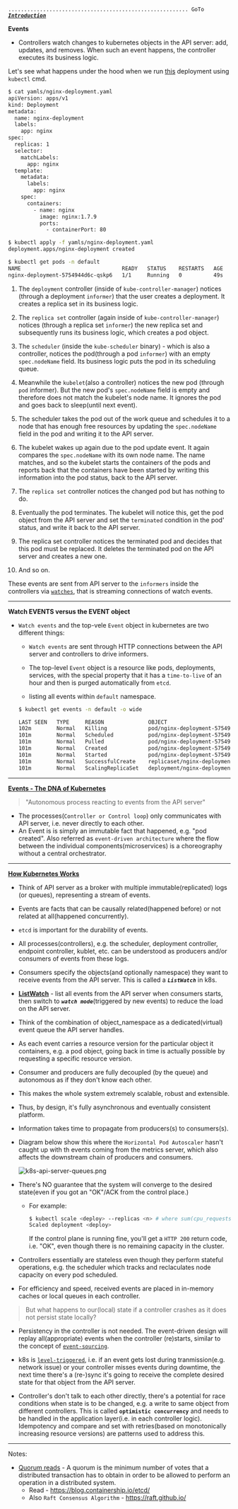 `......................................................... GoTo` [***`Introduction`***](README.md)


**Events**

- Controllers watch changes to kubernetes objects in the API server: add, updates, and removes. 
  When such an event happens, the controller executes its business logic.


Let's see what happens under the hood when we run [this](yamls/nginx-deployment.yaml) deployment using `kubectl` cmd.

```bash
$ cat yamls/nginx-deployment.yaml
apiVersion: apps/v1
kind: Deployment
metadata:
  name: nginx-deployment
  labels:
    app: nginx
spec:
  replicas: 1
  selector:
    matchLabels:
      app: nginx
  template:
    metadata:
      labels:
        app: nginx
    spec:
      containers:
        - name: nginx
          image: nginx:1.7.9
          ports:
            - containerPort: 80

$ kubectl apply -f yamls/nginx-deployment.yaml 
deployment.apps/nginx-deployment created

$ kubectl get pods -n default
NAME                                READY   STATUS    RESTARTS   AGE
nginx-deployment-5754944d6c-qskp6   1/1     Running   0          49s

```

1. The `deployment` controller (inside of `kube-controller-manager`) notices (through a deployment `informer`) that the user creates a deployment. It creates a replica set in its business logic.

2. The `replica set` controller (again inside of `kube-controller-manager`) notices (through a replica set `informer`) the new replica set and subsequently runs its business logic, which creates a pod object.

3. The `scheduler` (inside the `kube-scheduler` binary) - which is also a controller, notices the pod(through a pod `informer`) with an empty `spec.nodeName` field. Its business logic puts the pod in its scheduling queue.

4. Meanwhile the `kubelet`(also a controller) notices the new pod (through `pod` informer). But the new pod's `spec.nodeName` field is empty and therefore does not match the kubelet's node name. It ignores the pod and goes back to sleep(until next event).

5. The scheduler takes the pod out of the work queue and schedules it to a node that has enough free resources by updating the `spec.nodeName` field in the pod and writing it to the API server.

6. The kubelet wakes up again due to the pod update event. It again compares the `spec.nodeName` with its own node name. The name matches, and so the kubelet starts the containers of the pods and reports back that the containers have been started by writing this information into the pod status, back to the API server.

7. The `replica set` controller notices the changed pod but has nothing to do.

8. Eventually the pod terminates. The kubelet will notice this, get the pod object from the API server and set the `terminated` condition in the pod' status, and write it back to the API server.

9. The replica set controller notices the terminated pod and decides that this pod must be replaced. It deletes the terminated pod on the API server and creates a new one.

10. And so on.


These events are sent from API server to the  `informers` inside the controllers via [`watches`](https://github.com/kubernetes/apimachinery/tree/master/pkg/watch), that is streaming connections of watch events.

_______________________________________________________________________________

**Watch EVENTS versus the EVENT object** 

- `Watch events` and the top-vele `Event` object in kubernetes are two different things:
  - `Watch events` are sent through HTTP connections between the API server and controllers to drive informers.
  - The top-level `Event` object is a resource like pods, deployments, services, with the special property that it has a `time-to-live` of an hour and then is purged automatically from `etcd`.
  
  - listing all events within `default` namespace.
  
  ```bash
  $ kubectl get events -n default -o wide
  ```
    ```bash
    LAST SEEN   TYPE     REASON              OBJECT                                   SUBOBJECT                SOURCE                        MESSAGE                                                                                 FIRST SEEN   COUNT   NAME
    102m        Normal   Killing             pod/nginx-deployment-5754944d6c-qskp6    spec.containers{nginx}   kubelet, kind-control-plane   Stopping container nginx                                                                102m         1       nginx-deployment-5754944d6c-qskp6.15d485b7e7814f9b
    101m        Normal   Scheduled           pod/nginx-deployment-5754944d6c-xjsdt                             default-scheduler             Successfully assigned default/nginx-deployment-5754944d6c-xjsdt to kind-control-plane   101m         1       nginx-deployment-5754944d6c-xjsdt.15d485c83fc83bfa
    101m        Normal   Pulled              pod/nginx-deployment-5754944d6c-xjsdt    spec.containers{nginx}   kubelet, kind-control-plane   Container image "nginx:1.7.9" already present on machine                                101m         1       nginx-deployment-5754944d6c-xjsdt.15d485c88ae70d10
    101m        Normal   Created             pod/nginx-deployment-5754944d6c-xjsdt    spec.containers{nginx}   kubelet, kind-control-plane   Created container nginx                                                                 101m         1       nginx-deployment-5754944d6c-xjsdt.15d485c90c3b9ae5
    101m        Normal   Started             pod/nginx-deployment-5754944d6c-xjsdt    spec.containers{nginx}   kubelet, kind-control-plane   Started container nginx                                                                 101m         1       nginx-deployment-5754944d6c-xjsdt.15d485c91ba54002
    101m        Normal   SuccessfulCreate    replicaset/nginx-deployment-5754944d6c                            replicaset-controller         Created pod: nginx-deployment-5754944d6c-xjsdt                                          101m         1       nginx-deployment-5754944d6c.15d485c838b5d6a2
    101m        Normal   ScalingReplicaSet   deployment/nginx-deployment                                       deployment-controller         Scaled up replica set nginx-deployment-5754944d6c to 1                                  101m         1       nginx-deployment.15d485c837619e42
    
    ```  

_____________________________________________________________________________________

**[Events - The DNA of Kubernetes](https://www.mgasch.com/post/k8sevents/)**

> "Autonomous process reacting to events from the API server"

- The processes(`Controller or Control loop`) only communicates with API server, i.e. never directly to each other.
- An Event is   is simply an immutable fact that happened, e.g. "pod created". Also referred as `event-driven architecture` where the flow between the individual components(microservices) is a choreography without a central orchestrator.

______________________________________________________________________________________

**[How Kubernetes Works](https://www.mgasch.com/post/k8sevents/)**

- Think of API server as a broker with multiple immutable(replicated) logs (or queues), representing a stream of events.
- Events are facts that can be causally related(happened before) or not related at all(happened concurrently).
- `etcd` is important for the durability of events.

- All processes(controllers), e.g. the scheduler, deployment controller, endpoint controller, kublet, etc. can be understood as producers and/or consumers of events from these logs.
- Consumers specify the objects(and optionally namespace) they want to receive events from the API server. This is called a ***`ListWatch`*** in k8s.
- **[ListWatch](https://godoc.org/k8s.io/client-go/tools/cache#ListWatch)** - list all events from the API server when consumers starts, then switch to ***`watch mode`***(triggered by new events) to reduce the load on the API server.

- Think of the combination of object_namespace as a dedicated(virtual) event queue the API server handles.
- As each event carries a resource version for the particular object it containers, e.g. a pod object, going back in time is actually possible by requesting a specific resource version.

- Consumer and producers are fully decoupled (by the queue) and autonomous as if they don't know each other.
- This makes the whole system extremely scalable, robust and extensible.

- Thus, by design, it's fully asynchronous and eventually consistent platform.
- Information takes time to propagate from producers(s) to consumers(s). 
- Diagram below show this where the `Horizontal Pod Autoscaler` hasn't caught up with th events coming from the metrics server, which also affects the downstream chain of producers and consumers.
  
  ![k8s-api-server-queues.png](https://www.mgasch.com/images/k8s-api-server-queues.png)
  
- There's NO guarantee that the system will converge to the desired state(even if you got an "OK"/ACK from the control place.)
  - For example:
    ```bash
    $ kubectl scale <deploy> --replicas <n> # where sum(cpu_requests) > cluster_capacity
    Scaled deployment <deploy>
    ```
    
    If the control plane is running fine, you'll get a `HTTP 200` return code, i.e. "OK", even though there is no remaining capacity in the cluster.

- Controllers essentially are stateless even though they perform stateful operations, e.g. the scheduler which tracks and reclaculates node capacity on every pod scheduled. 
- For efficiency and speed, received events are placed in in-memory caches or local queues in each controller.


> But what happens to our(local) state if a controller crashes as it does not persist state locally?

- Persistency in the controller is not needed. The event-driven design will replay all(appropriate) events when the controller (re)starts, similar to the concept of [`event-sourcing`](https://martinfowler.com/eaaDev/EventSourcing.html).
- k8s is [`level-triggered`](https://speakerdeck.com/thockin/edge-vs-level-triggered-logic), i.e. if an event gets lost during tranmission(e.g. network issue) or your controller misses events during downtime, the next time there's a (re-)sync it's going to receive the complete desired state for that object from the API server.

- Controller's don't talk to each other directly, there's a potential for race conditions when state is to be changed, e.g. a write to same object from different controllers. This is called **`optimistic concurrency`** and needs to be handled in the application layer(i.e. in each controller logic). Idempotency and compare and set with retries(based on monotonically increasing resource versions) are patterns used to address this. 
















_____________________________________________________________________________________
Notes:
- [Quorum reads](https://github.com/kubernetes/kubernetes/issues/59848) - A quorum is the minimum number of votes that a distributed transaction has to obtain in order to be allowed to perform an operation in a distributed system.
  - Read - https://blog.containership.io/etcd/
  - Also `Raft Consensus Algorithm` - https://raft.github.io/
